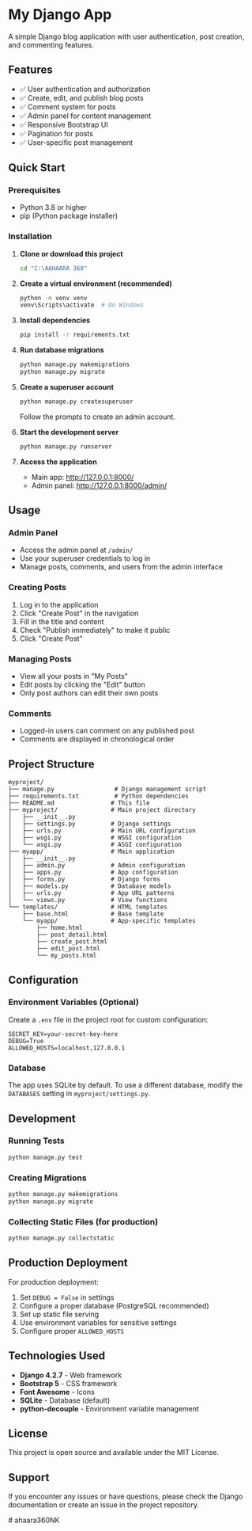 # My Django App

A simple Django blog application with user authentication, post creation, and commenting features.

## Features

- ✅ User authentication and authorization
- ✅ Create, edit, and publish blog posts
- ✅ Comment system for posts
- ✅ Admin panel for content management
- ✅ Responsive Bootstrap UI
- ✅ Pagination for posts
- ✅ User-specific post management

## Quick Start

### Prerequisites

- Python 3.8 or higher
- pip (Python package installer)

### Installation

1. **Clone or download this project**
   ```bash
   cd "C:\AAHAARA 360"
   ```

2. **Create a virtual environment (recommended)**
   ```bash
   python -m venv venv
   venv\Scripts\activate  # On Windows
   ```

3. **Install dependencies**
   ```bash
   pip install -r requirements.txt
   ```

4. **Run database migrations**
   ```bash
   python manage.py makemigrations
   python manage.py migrate
   ```

5. **Create a superuser account**
   ```bash
   python manage.py createsuperuser
   ```
   Follow the prompts to create an admin account.

6. **Start the development server**
   ```bash
   python manage.py runserver
   ```

7. **Access the application**
   - Main app: http://127.0.0.1:8000/
   - Admin panel: http://127.0.0.1:8000/admin/

## Usage

### Admin Panel
- Access the admin panel at `/admin/`
- Use your superuser credentials to log in
- Manage posts, comments, and users from the admin interface

### Creating Posts
1. Log in to the application
2. Click "Create Post" in the navigation
3. Fill in the title and content
4. Check "Publish immediately" to make it public
5. Click "Create Post"

### Managing Posts
- View all your posts in "My Posts"
- Edit posts by clicking the "Edit" button
- Only post authors can edit their own posts

### Comments
- Logged-in users can comment on any published post
- Comments are displayed in chronological order

## Project Structure

```
myproject/
├── manage.py                 # Django management script
├── requirements.txt          # Python dependencies
├── README.md                # This file
├── myproject/               # Main project directory
│   ├── __init__.py
│   ├── settings.py          # Django settings
│   ├── urls.py              # Main URL configuration
│   ├── wsgi.py              # WSGI configuration
│   └── asgi.py              # ASGI configuration
├── myapp/                   # Main application
│   ├── __init__.py
│   ├── admin.py             # Admin configuration
│   ├── apps.py              # App configuration
│   ├── forms.py             # Django forms
│   ├── models.py            # Database models
│   ├── urls.py              # App URL patterns
│   └── views.py             # View functions
└── templates/               # HTML templates
    ├── base.html            # Base template
    └── myapp/               # App-specific templates
        ├── home.html
        ├── post_detail.html
        ├── create_post.html
        ├── edit_post.html
        └── my_posts.html
```

## Configuration

### Environment Variables (Optional)

Create a `.env` file in the project root for custom configuration:

```env
SECRET_KEY=your-secret-key-here
DEBUG=True
ALLOWED_HOSTS=localhost,127.0.0.1
```

### Database

The app uses SQLite by default. To use a different database, modify the `DATABASES` setting in `myproject/settings.py`.

## Development

### Running Tests
```bash
python manage.py test
```

### Creating Migrations
```bash
python manage.py makemigrations
python manage.py migrate
```

### Collecting Static Files (for production)
```bash
python manage.py collectstatic
```

## Production Deployment

For production deployment:

1. Set `DEBUG = False` in settings
2. Configure a proper database (PostgreSQL recommended)
3. Set up static file serving
4. Use environment variables for sensitive settings
5. Configure proper `ALLOWED_HOSTS`

## Technologies Used

- **Django 4.2.7** - Web framework
- **Bootstrap 5** - CSS framework
- **Font Awesome** - Icons
- **SQLite** - Database (default)
- **python-decouple** - Environment variable management

## License

This project is open source and available under the MIT License.

## Support

If you encounter any issues or have questions, please check the Django documentation or create an issue in the project repository.


#   a h a a r a 3 6 0 N K  
 